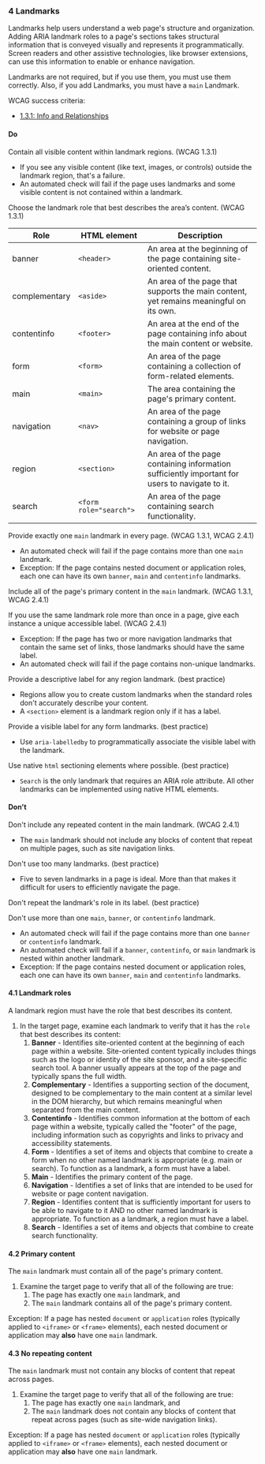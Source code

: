 ### 4 Landmarks

Landmarks help users understand a web page's structure and organization. Adding ARIA landmark roles to a page's sections takes structural information that is conveyed visually and represents it programmatically. Screen readers and other assistive technologies, like browser extensions, can use this information to enable or enhance navigation.

Landmarks are not required, but if you use them, you must use them correctly. Also, if you add Landmarks, you must have a `main` Landmark.

WCAG success criteria:

- [1.3.1: Info and Relationships](https://www.w3.org/WAI/WCAG21/Understanding/info-and-relationships.html)

#### Do

Contain all visible content within landmark regions. (WCAG 1.3.1)

- If you see any visible content (like text, images, or controls) outside the landmark region, that's a failure.
- An automated check will fail if the page uses landmarks and some visible content is not contained within a landmark.

Choose the landmark role that best describes the area’s content. (WCAG 1.3.1)

| Role          | HTML element           | Description                                                                                    |
| ------------- | ---------------------- | ---------------------------------------------------------------------------------------------- |
| banner        | `<header>`             | An area at the beginning of the page containing site-oriented content.                         |
| complementary | `<aside>`              | An area of the page that supports the main content, yet remains meaningful on its own.         |
| contentinfo   | `<footer>`             | An area at the end of the page containing info about the main content or website.              |
| form          | `<form>`               | An area of the page containing a collection of form-related elements.                          |
| main          | `<main>`               | The area containing the page's primary content.                                                |
| navigation    | `<nav>`                | An area of the page containing a group of links for website or page navigation.                |
| region        | `<section>`            | An area of the page containing information sufficiently important for users to navigate to it. |
| search        | `<form role="search">` | An area of the page containing search functionality.                                           |

Provide exactly one `main` landmark in every page. (WCAG 1.3.1, WCAG 2.4.1)

- An automated check will fail if the page contains more than one `main` landmark.
- Exception: If the page contains nested document or application roles, each one can have its own `banner`, `main` and `contentinfo` landmarks.

Include all of the page's primary content in the `main` landmark. (WCAG 1.3.1, WCAG 2.4.1)

If you use the same landmark role more than once in a page, give each instance a unique accessible label. (WCAG 2.4.1)

- Exception: If the page has two or more navigation landmarks that contain the same set of links, those landmarks should have the same label.
- An automated check will fail if the page contains non-unique landmarks.

Provide a descriptive label for any region landmark. (best practice)

- Regions allow you to create custom landmarks when the standard roles don't accurately describe your content.
- A `<section>` element is a landmark region only if it has a label.

Provide a visible label for any form landmarks. (best practice)

- Use `aria-labelledby` to programmatically associate the visible label with the landmark.

Use native `html` sectioning elements where possible. (best practice)

- `Search` is the only landmark that requires an ARIA role attribute. All other landmarks can be implemented using native HTML elements.

#### Don't

Don't include any repeated content in the main landmark. (WCAG 2.4.1)

- The `main` landmark should not include any blocks of content that repeat on multiple pages, such as site navigation links.

Don't use too many landmarks. (best practice)

- Five to seven landmarks in a page is ideal. More than that makes it difficult for users to efficiently navigate the page.

Don't repeat the landmark's role in its label. (best practice)

Don't use more than one `main`, `banner`, or `contentinfo` landmark.

- An automated check will fail if the page contains more than one `banner` or `contentinfo` landmark.
- An automated check will fail if a `banner`, `contentinfo`, or `main` landmark is nested within another landmark.
- Exception: If the page contains nested document or application roles, each one can have its own `banner`, `main` and `contentinfo` landmarks.

#### 4.1 Landmark roles

A landmark region must have the role that best describes its content.

1. In the target page, examine each landmark to verify that it has the `role` that best describes its content:
    1. **Banner** - Identifies site-oriented content at the beginning of each page within a website. Site-oriented content typically includes things such as the logo or identity of the site sponsor, and a site-specific search tool. A banner usually appears at the top of the page and typically spans the full width.
    2. **Complementary** - Identifies a supporting section of the document, designed to be complementary to the main content at a similar level in the DOM hierarchy, but which remains meaningful when separated from the main content.
    3. **Contentinfo** - Identifies common information at the bottom of each page within a website, typically called the "footer" of the page, including information such as copyrights and links to privacy and accessibility statements.
    4. **Form** - Identifies a set of items and objects that combine to create a form when no other named landmark is appropriate (e.g. main or search). To function as a landmark, a form must have a label.
    5. **Main** - Identifies the primary content of the page.
    6. **Navigation** - Identifies a set of links that are intended to be used for website or page content navigation.
    7. **Region** - Identifies content that is sufficiently important for users to be able to navigate to it AND no other named landmark is appropriate. To function as a landmark, a region must have a label.
    8. **Search** - Identifies a set of items and objects that combine to create search functionality.

#### 4.2 Primary content

The `main` landmark must contain all of the page's primary content.

1. Examine the target page to verify that all of the following are true:
    1. The page has exactly one `main` landmark, and
    2. The `main` landmark contains all of the page's primary content.

Exception: If a page has nested `document` or `application` roles (typically applied to `<iframe>` or `<frame>` elements), each nested document or application may **also** have one `main` landmark.

#### 4.3 No repeating content

The `main` landmark must not contain any blocks of content that repeat across pages.

1. Examine the target page to verify that all of the following are true:
    1. The page has exactly one `main` landmark, and
    2. The `main` landmark does not contain any blocks of content that repeat across pages (such as site-wide navigation links).

Exception: If a page has nested `document` or `application` roles (typically applied to `<iframe>` or `<frame>` elements), each nested document or application may **also** have one `main` landmark.
